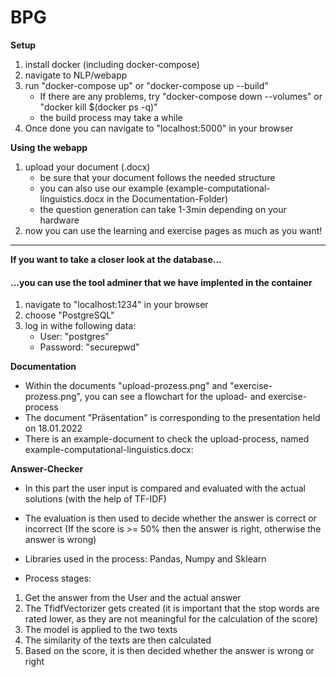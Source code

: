 # BPG

**Setup**
1. install docker (including docker-compose)
2. navigate to NLP/webapp
3. run "docker-compose up" or "docker-compose up --build"
    - If there are any problems, try "docker-compose down --volumes" or "docker kill $(docker ps -q)"
    - the build process may take a while
4. Once done you can navigate to "localhost:5000" in your browser

**Using the webapp**
1. upload your document (.docx)
    - be sure that your document follows the needed structure
    - you can also use our example (example-computational-linguistics.docx in the Documentation-Folder)
    - the question generation can take 1-3min depending on your hardware
2. now you can use the learning and exercise pages as much as you want!

** **
**If you want to take a closer look at the database...** 
#### ...you can use the tool adminer that we have implented in the container
1. navigate to "localhost:1234" in your browser
2. choose "PostgreSQL"
3. log in withe following data:
    - User: "postgres"
    - Password: "securepwd"

**Documentation**
- Within the documents "upload-prozess.png" and "exercise-prozess.png", you can see a flowchart for the upload- and exercise-process
- The document "Präsentation" is corresponding to the presentation held on 18.01.2022
- There is an example-document to check the upload-process, named example-computational-linguistics.docx: 


**Answer-Checker**
- In this part the user input is compared and evaluated with the actual solutions (with the help of TF-IDF)
- The evaluation is then used to decide whether the answer is correct or incorrect (If the score is >= 50% then the answer is right, otherwise the answer is wrong)
- Libraries used in the process: Pandas, Numpy and Sklearn

- Process stages:
1. Get the answer from the User and the actual answer
2. The TfidfVectorizer gets created (it is important that the stop words are rated lower, as they are not meaningful for the calculation of the score)
3. The model is applied to the two texts
4. The similarity of the texts are then calculated
5. Based on the score, it is then decided whether the answer is wrong or right 

